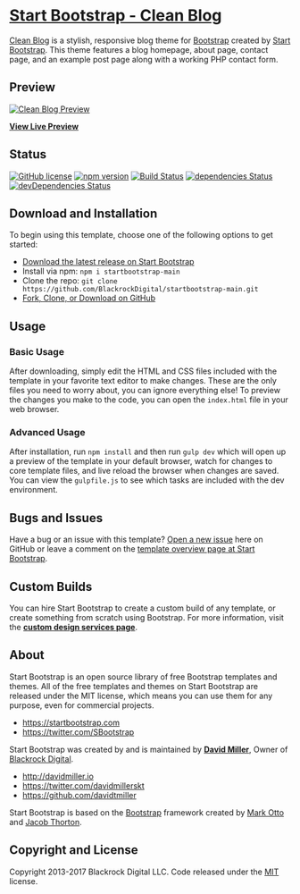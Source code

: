 # [Start Bootstrap - Clean Blog](https://startbootstrap.com/template-overviews/main/)

[Clean Blog](http://startbootstrap.com/template-overviews/main/) is a stylish, responsive blog theme for [Bootstrap](http://getbootstrap.com/) created by [Start Bootstrap](http://startbootstrap.com/). This theme features a blog homepage, about page, contact page, and an example post page along with a working PHP contact form.

## Preview

[![Clean Blog Preview](https://startbootstrap.com/assets/img/templates/main.jpg)](https://blackrockdigital.github.io/startbootstrap-main/)

**[View Live Preview](https://blackrockdigital.github.io/startbootstrap-main/)**

## Status

[![GitHub license](https://img.shields.io/badge/license-MIT-blue.svg)](https://raw.githubusercontent.com/BlackrockDigital/startbootstrap-main/master/LICENSE)
[![npm version](https://img.shields.io/npm/v/startbootstrap-main.svg)](https://www.npmjs.com/package/startbootstrap-main)
[![Build Status](https://travis-ci.org/BlackrockDigital/startbootstrap-main.svg?branch=master)](https://travis-ci.org/BlackrockDigital/startbootstrap-main)
[![dependencies Status](https://david-dm.org/BlackrockDigital/startbootstrap-main/status.svg)](https://david-dm.org/BlackrockDigital/startbootstrap-main)
[![devDependencies Status](https://david-dm.org/BlackrockDigital/startbootstrap-main/dev-status.svg)](https://david-dm.org/BlackrockDigital/startbootstrap-main?type=dev)

## Download and Installation

To begin using this template, choose one of the following options to get started:
* [Download the latest release on Start Bootstrap](https://startbootstrap.com/template-overviews/main/)
* Install via npm: `npm i startbootstrap-main`
* Clone the repo: `git clone https://github.com/BlackrockDigital/startbootstrap-main.git`
* [Fork, Clone, or Download on GitHub](https://github.com/BlackrockDigital/startbootstrap-main)

## Usage

### Basic Usage

After downloading, simply edit the HTML and CSS files included with the template in your favorite text editor to make changes. These are the only files you need to worry about, you can ignore everything else! To preview the changes you make to the code, you can open the `index.html` file in your web browser.

### Advanced Usage

After installation, run `npm install` and then run `gulp dev` which will open up a preview of the template in your default browser, watch for changes to core template files, and live reload the browser when changes are saved. You can view the `gulpfile.js` to see which tasks are included with the dev environment.

## Bugs and Issues

Have a bug or an issue with this template? [Open a new issue](https://github.com/BlackrockDigital/startbootstrap-main/issues) here on GitHub or leave a comment on the [template overview page at Start Bootstrap](http://startbootstrap.com/template-overviews/main/).

## Custom Builds

You can hire Start Bootstrap to create a custom build of any template, or create something from scratch using Bootstrap. For more information, visit the **[custom design services page](https://startbootstrap.com/bootstrap-design-services/)**.

## About

Start Bootstrap is an open source library of free Bootstrap templates and themes. All of the free templates and themes on Start Bootstrap are released under the MIT license, which means you can use them for any purpose, even for commercial projects.

* https://startbootstrap.com
* https://twitter.com/SBootstrap

Start Bootstrap was created by and is maintained by **[David Miller](http://davidmiller.io/)**, Owner of [Blackrock Digital](http://blackrockdigital.io/).

* http://davidmiller.io
* https://twitter.com/davidmillerskt
* https://github.com/davidtmiller

Start Bootstrap is based on the [Bootstrap](http://getbootstrap.com/) framework created by [Mark Otto](https://twitter.com/mdo) and [Jacob Thorton](https://twitter.com/fat).

## Copyright and License

Copyright 2013-2017 Blackrock Digital LLC. Code released under the [MIT](https://github.com/BlackrockDigital/startbootstrap-main/blob/gh-pages/LICENSE) license.
